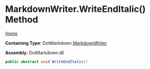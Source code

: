 <a name="_top"></a>

# MarkdownWriter\.WriteEndItalic\(\) Method

[Home](../../../README.md#_top)

**Containing Type**: DotMarkdown\.[MarkdownWriter](../README.md#_top)

**Assembly**: DotMarkdown\.dll

```csharp
public abstract void WriteEndItalic()
```

